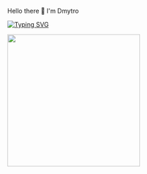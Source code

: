  Hello there 👋   I'm Dmytro


[![Typing SVG](https://readme-typing-svg.herokuapp.com?color=%2336BCF7&lines=Computer+science+student)](https://git.io/typing-svg)
<div style=“display: flex”> 
  
  <!DOCTYPE html>
<html lang="en">
<head>
    <meta charset="UTF-8">
    <meta http-equiv="X-UA-Compatible" content="IE=edge">
    <meta name="viewport" content="width=device-width, initial-scale=1.0">
    
        
       
</head>
<body>
   
<div id="header"> 
  <img src="https://media.giphy.com/media/qgQUggAC3Pfv687qPC/giphy.gif" width="300"/>  
  
</div>

</body>
</html>
